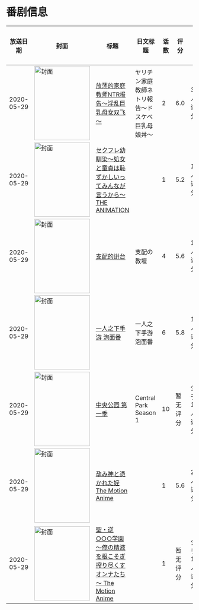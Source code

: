# 番剧信息

|放送日期|封面|标题|日文标题|话数|评分|评分人数|
|---|---|---|---|---|---|---|
|2020-05-29|<img src="/img/no_icon_subject.png" alt="封面" style="width:150px;height:200px;object-fit:cover;">|[放荡的家庭教师NTR报告～淫乱巨乳母女双飞～](https://bangumi.tv/subject/305741)|ヤリチン家庭教師ネトリ報告～ドスケベ巨乳母娘丼～|2|6.0|309人评分|
|2020-05-29|<img src="/img/no_icon_subject.png" alt="封面" style="width:150px;height:200px;object-fit:cover;">|[セクフレ幼馴染～処女と童貞は恥ずかしいってみんなが言うから～ THE ANIMATION](https://bangumi.tv/subject/307356)||1|5.2|118人评分|
|2020-05-29|<img src="/img/no_icon_subject.png" alt="封面" style="width:150px;height:200px;object-fit:cover;">|[支配的讲台](https://bangumi.tv/subject/307978)|支配の教壇|4|5.6|180人评分|
|2020-05-29|<img src="//lain.bgm.tv/pic/cover/c/32/6c/308351_3ng1n.jpg" alt="封面" style="width:150px;height:200px;object-fit:cover;">|[一人之下手游 泡面番](https://bangumi.tv/subject/308351)|一人之下手游 泡面番|6|5.8|11人评分|
|2020-05-29|<img src="//lain.bgm.tv/pic/cover/c/5a/bd/313451_mB28m.jpg" alt="封面" style="width:150px;height:200px;object-fit:cover;">|[中央公园 第一季](https://bangumi.tv/subject/313451)|Central Park Season 1|10|暂无评分|少于10人评分|
|2020-05-29|<img src="/img/no_icon_subject.png" alt="封面" style="width:150px;height:200px;object-fit:cover;">|[孕み神と憑かれた姪 The Motion Anime](https://bangumi.tv/subject/314074)||1|5.6|25人评分|
|2020-05-29|<img src="/img/no_icon_subject.png" alt="封面" style="width:150px;height:200px;object-fit:cover;">|[聖・逆○○○学園 ～俺の精液を根こそぎ搾り尽くすオンナたち～ The Motion Anime](https://bangumi.tv/subject/350989)||1|暂无评分|少于10人评分|
